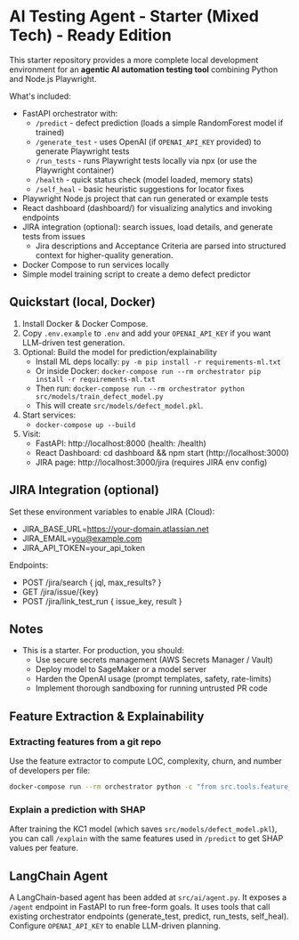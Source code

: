 # AI Testing Agent - Starter (Mixed Tech) - Ready Edition

This starter repository provides a more complete local development environment for an
**agentic AI automation testing tool** combining Python and Node.js Playwright.

What's included:
- FastAPI orchestrator with:
  - `/predict` - defect prediction (loads a simple RandomForest model if trained)
  - `/generate_test` - uses OpenAI (if `OPENAI_API_KEY` provided) to generate Playwright tests
   - `/run_tests` - runs Playwright tests locally via npx (or use the Playwright container)
   - `/health` - quick status check (model loaded, memory stats)
  - `/self_heal` - basic heuristic suggestions for locator fixes
- Playwright Node.js project that can run generated or example tests
- React dashboard (dashboard/) for visualizing analytics and invoking endpoints
 - JIRA integration (optional): search issues, load details, and generate tests from issues
   - Jira descriptions and Acceptance Criteria are parsed into structured context for higher-quality generation.
- Docker Compose to run services locally
- Simple model training script to create a demo defect predictor

## Quickstart (local, Docker)
1. Install Docker & Docker Compose.
2. Copy `.env.example` to `.env` and add your `OPENAI_API_KEY` if you want LLM-driven test generation.
3. Optional: Build the model for prediction/explainability
   - Install ML deps locally: `py -m pip install -r requirements-ml.txt`
   - Or inside Docker: `docker-compose run --rm orchestrator pip install -r requirements-ml.txt`
   - Then run: `docker-compose run --rm orchestrator python src/models/train_defect_model.py`
   - This will create `src/models/defect_model.pkl`.
4. Start services:
   - `docker-compose up --build`
5. Visit:
   - FastAPI: http://localhost:8000 (health: /health)
   - React Dashboard: cd dashboard && npm start (http://localhost:3000)
   - JIRA page: http://localhost:3000/jira (requires JIRA env config)

## JIRA Integration (optional)
Set these environment variables to enable JIRA (Cloud):

- JIRA_BASE_URL=https://your-domain.atlassian.net
- JIRA_EMAIL=you@example.com
- JIRA_API_TOKEN=your_api_token

Endpoints:
- POST /jira/search { jql, max_results? }
- GET /jira/issue/{key}
- POST /jira/link_test_run { issue_key, result }


## Notes
- This is a starter. For production, you should:
  - Use secure secrets management (AWS Secrets Manager / Vault)
  - Deploy model to SageMaker or a model server
  - Harden the OpenAI usage (prompt templates, safety, rate-limits)
  - Implement thorough sandboxing for running untrusted PR code



## Feature Extraction & Explainability

### Extracting features from a git repo
Use the feature extractor to compute LOC, complexity, churn, and number of developers per file:

```bash
docker-compose run --rm orchestrator python -c "from src.tools.feature_extractor import extract_basic_metrics; import json; print(json.dumps(extract_basic_metrics('/path/to/repo'), indent=2))"
```

### Explain a prediction with SHAP
After training the KC1 model (which saves `src/models/defect_model.pkl`), you can call `/explain` with the same features used in `/predict` to get SHAP values per feature.



## LangChain Agent

A LangChain-based agent has been added at `src/ai/agent.py`. It exposes a `/agent` endpoint in FastAPI to run free-form goals. It uses tools that call existing orchestrator endpoints (generate_test, predict, run_tests, self_heal). Configure `OPENAI_API_KEY` to enable LLM-driven planning.
